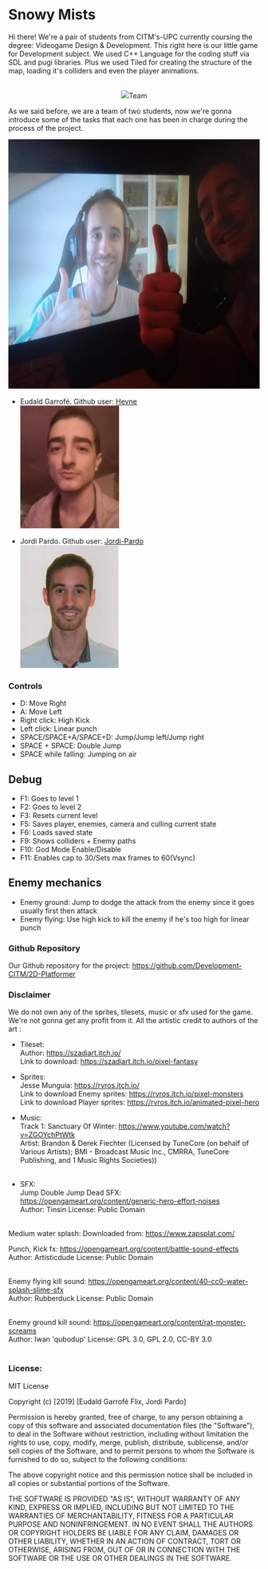 # Snowy Mists

Hi there! We're a pair of students from CITM's-UPC currently coursing the degree: Videogame Design & Development.
This right here is our little game for Development subject. We used C++ Language for the coding stuff via SDL and pugi libraries. Plus we used Tiled for creating the structure of the map, loading it's colliders and even the player animations. <br> <br>
<p align="center">
<img src="Web_Pics/software.png> <br>
</p>

# Team

As we said before, we are a team of two students, now we're gonna introduce some of the tasks that each one has been in charge during the process of the project. <br>
<p align="center">
<img width="700" height="500" src="Web_Pics/team_pic.PNG"><br>
</p>


* Eudald Garrofé. Github user: [Hevne](https://github.com/Hevne)<br>
<img src="Web_Pics/eudald_pic.png"><br>

* Jordi Pardo. Github user: [Jordi-Pardo](https://github.com/Jordi-Pardo)<br>
<img src="Web_Pics/jordi_pic.png"><br>

### Controls

* D: Move Right
* A: Move Left
* Right click: High Kick
* Left click: Linear punch
* SPACE/SPACE+A/SPACE+D: Jump/Jump left/Jump right
* SPACE + SPACE: Double Jump
* SPACE while falling: Jumping on air

## Debug

* F1: Goes to level 1
* F2: Goes to level 2
* F3: Resets current level
* F5: Saves player, enemies, camera and culling current state
* F6: Loads saved state
* F9: Shows colliders + Enemy paths
* F10: God Mode Enable/Disable
* F11: Enables cap to 30/Sets max frames to 60(Vsync)

## Enemy mechanics

* Enemy ground: Jump to dodge the attack from the enemy since it goes usually first then attack
* Enemy flying: Use high kick to kill the enemy if he's too high for linear punch

### Github Repository

Our Github repository for the project:
https://github.com/Development-CITM/2D-Platformer

### Disclaimer

We do not own any of the sprites, tilesets, music or sfx used for the game. We're not gonna get any profit from it. All the artistic credit to authors of the art :

* Tileset: <br>
Author: https://szadiart.itch.io/ <br>
Link to download: https://szadiart.itch.io/pixel-fantasy
   
* Sprites: <br>
Jesse Munguia: https://rvros.itch.io/<br>
Link to download Enemy sprites: https://rvros.itch.io/pixel-monsters <br>
Link to download Player sprites: https://rvros.itch.io/animated-pixel-hero
            
* Music:<br>
Track 1: Sanctuary Of Winter: https://www.youtube.com/watch?v=ZGOYchPtWtk<br>
         Artist: Brandon & Derek Fiechter  (Licensed by TuneCore (on behalf of Various Artists); BMI - Broadcast Music Inc., CMRRA, TuneCore Publishing, and 1 Music Rights Societies))<br><br>
                
* SFX:<br>
Jump Double Jump Dead SFX: https://opengameart.org/content/generic-hero-effort-noises<br>
Author: Tinsin License: Public Domain<br><br>

Medium water splash: Downloaded from: https://www.zapsplat.com/<br>

Punch, Kick fx: https://opengameart.org/content/battle-sound-effects<br>
Author: Artisticdude License: Public Domain<br><br>

Enemy flying kill sound: https://opengameart.org/content/40-cc0-water-splash-slime-sfx<br>
Author: Rubberduck License: Public Domain<br><br>

Enemy ground kill sound: https://opengameart.org/content/rat-monster-screams<br>
Author: Iwan 'qubodup' License: GPL 3.0, GPL 2.0, CC-BY 3.0<br><br>
          
### License:

MIT License

Copyright (c) [2019] [Eudald Garrofé Flix, Jordi Pardo]

Permission is hereby granted, free of charge, to any person obtaining a copy
of this software and associated documentation files (the "Software"), to deal
in the Software without restriction, including without limitation the rights
to use, copy, modify, merge, publish, distribute, sublicense, and/or sell
copies of the Software, and to permit persons to whom the Software is
furnished to do so, subject to the following conditions:

The above copyright notice and this permission notice shall be included in all
copies or substantial portions of the Software.

THE SOFTWARE IS PROVIDED "AS IS", WITHOUT WARRANTY OF ANY KIND, EXPRESS OR
IMPLIED, INCLUDING BUT NOT LIMITED TO THE WARRANTIES OF MERCHANTABILITY,
FITNESS FOR A PARTICULAR PURPOSE AND NONINFRINGEMENT. IN NO EVENT SHALL THE
AUTHORS OR COPYRIGHT HOLDERS BE LIABLE FOR ANY CLAIM, DAMAGES OR OTHER
LIABILITY, WHETHER IN AN ACTION OF CONTRACT, TORT OR OTHERWISE, ARISING FROM,
OUT OF OR IN CONNECTION WITH THE SOFTWARE OR THE USE OR OTHER DEALINGS IN THE
SOFTWARE.
           
